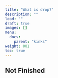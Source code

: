 ```yaml
---
title: "What is drop?"
description: ""
lead: ""
draft: true
images: []
menu:
  docs:
    parent: "kinks"
weight: 001
toc: true
---
```

## Not Finished
